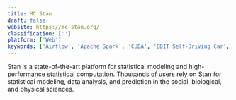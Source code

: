 ```yaml
---
title: MC Stan
draft: false 
website: https://mc-stan.org/
classification: ['']
platform: ['Web']
keywords: ['Airflow', 'Apache Spark', 'CUDA', 'EDIT Self-Driving Car', 'Gensim', 'H2O', 'Keras', 'Kubeflow', 'MLKit', 'Paperspace', 'Pipelines', 'PredictionIO', 'PyTorch', 'Scikit-learn', 'Seldon', 'Swat.io', 'api.video']
---
```

Stan is a state-of-the-art platform for statistical modeling and high-performance statistical computation. Thousands of users rely on Stan for statistical modeling, data analysis, and prediction in the social, biological, and physical sciences.